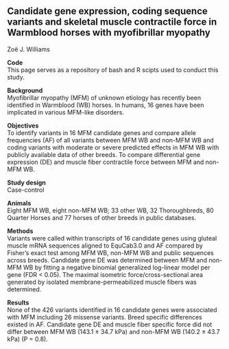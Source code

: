 ## Candidate gene expression, coding sequence variants and skeletal muscle contractile force in Warmblood horses with myofibrillar myopathy 
Zoë J. Williams

**Code**  
This page serves as a repository of bash and R scipts used to conduct this study.    

**Background**   
Myofibrillar myopathy (MFM) of unknown etiology has recently been identified
in Warmblood (WB) horses. In humans, 16 genes have been implicated in various MFM-like
disorders.

**Objectives**    
To identify variants in 16 MFM candidate genes and compare allele frequencies
(AF) of all variants between MFM WB and non-MFM WB and coding variants with moderate or
severe predicted effects in MFM WB with publicly available data of other breeds. To compare
differential gene expression (DE) and muscle fiber contractile force between MFM and non-
MFM WB.

**Study design**   
Case-control

**Animals**   
Eight MFM WB, eight non-MFM WB; 33 other WB, 32 Thoroughbreds, 80 Quarter Horses
and 77 horses of other breeds in public databases.

**Methods**   
Variants were called within transcripts of 16 candidate genes using gluteal muscle
mRNA sequences aligned to EquCab3.0 and AF compared by Fisher’s exact test among MFM
WB, non-MFM WB and public sequences across breeds. Candidate gene DE was determined
between MFM and non-MFM WB by fitting a negative binomial generalized log-linear model
per gene (FDR &lt; 0.05). The maximal isometric force/cross-sectional area generated by isolated
membrane-permeabilized muscle fibers was determined.

**Results**    
None of the 426 variants identified in 16 candidate genes were associated with MFM
including 26 missense variants. Breed specific differences existed in AF. Candidate gene DE and
muscle fiber specific force did not differ between MFM WB (143.1 ± 34.7 kPa) and non-MFM
WB (140.2 ± 43.7 kPa) (P = 0.8).
